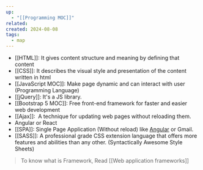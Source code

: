 ```yaml
---
up:
  - "[[Programming MOC]]"
related: 
created: 2024-08-08
tags:
  - map
---
```


- [[HTML]]: It gives content structure and meaning by defining that content
- [[CSS]]: It describes the visual style and presentation of the content written in html
- [[JavaScript MOC]]: Make page dynamic and can interact with user (Programming Language)
- [[jQuery]]: It's a JS library.
- [[Bootstrap 5 MOC]]: Free front-end framework for faster and easier web development
- [[Ajax]]:  A technique for updating web pages without reloading them.
- Angular or React 
- [[SPA]]: Single Page Application (Without reload) like [Angular](https://angular.dev/) or Gmail.
- [[SASS]]: A professional grade CSS extension language that offers more features and abilities than any other. (Syntactically Awesome Style Sheets)

> To know what is Framework, Read [[Web application frameworks]]